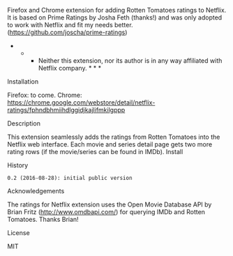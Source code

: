Firefox and Chrome extension for adding Rotten Tomatoes ratings to Netflix. It is based on Prime Ratings by Josha Feth (thanks!) and was only adopted to work with Netflix and fit my needs better. (https://github.com/joscha/prime-ratings)

* * * Neither this extension, nor its author is in any way affiliated with Netflix company. * * *

Installation

Firefox: to come.
Chrome: https://chrome.google.com/webstore/detail/netflix-ratings/fphndbhmiihdlggidjkajlifmkilgppp



Description

This extension seamlessly adds the ratings from Rotten Tomatoes into the Netflix web interface. Each movie and series detail page gets two more rating rows (if the movie/series can be found in IMDb).
Install

History

    0.2 (2016-08-28): initial public version

Acknowledgements

The ratings for Netflix extension uses the Open Movie Database API by Brian Fritz (http://www.omdbapi.com/) for querying IMDb and Rotten Tomatoes. Thanks Brian!

License

MIT
